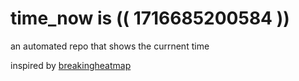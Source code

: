 # time_now is (( 1716685200584 ))

an automated repo that shows the currnent time

inspired by [breakingheatmap](https://github.com/breakingheatmap/breakingheatmap)